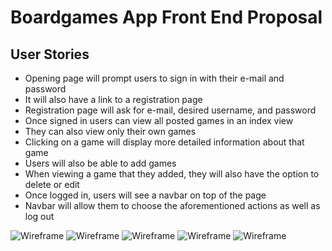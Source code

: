 # Boardgames App Front End Proposal

## User Stories

- Opening page will prompt users to sign in with their e-mail and password
- It will also have a link to a registration page
- Registration page will ask for e-mail, desired username, and password
- Once signed in users can view all posted games in an index view
- They can also view only their own games
- Clicking on a game will display more detailed information about that game
- Users will also be able to add games
- When viewing a game that they added, they will also have the option to delete or edit
- Once logged in, users will see a navbar on top of the page
- Navbar will allow them to choose the aforementioned actions as well as log out

![Wireframe](https://i.imgur.com/qDFTBtF.jpg)
![Wireframe](https://i.imgur.com/fT5bXsW.jpg)
![Wireframe](https://i.imgur.com/xdnRSkz.jpg)
![Wireframe](https://i.imgur.com/xpgg0m1.jpg)
![Wireframe](https://i.imgur.com/8ASP8R1.jpg)

